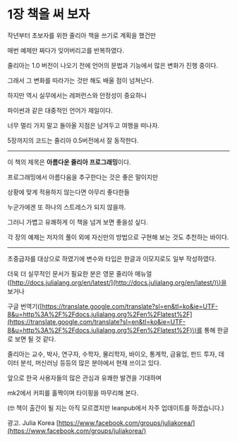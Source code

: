 # 1장 책을 써 보자

작년부터 초보자를 위한 줄리아 책을 쓰기로 계획을 했건만

매번 예제만 짜다가 잊어버리고를 반복하였다.

줄리아는 1.0 버전이 나오기 전에 언어의 문법과 기능에서 많은 변화가 진행 중이다.

그래서 그 변화를 따라가는 것만 해도 배울 점이 넘쳐난다.

하지만 역시 실무에서는 레퍼런스와 안정성이 중요하니

파이썬과 같은 대중적인 언어가 제일이다.

너무 멀리 가지 말고 돌아올 지점은 남겨두고 여행을 떠나자.

5장까지의 코드는 줄리아 0.5버전에서 잘 동작한다.

---

이 책의 제목은 **아름다운 줄리아 프로그래밍**이다.

프로그래밍에서 아름다움을 추구한다는 것은 좋은 말이지만

상황에 맞게 적용하지 않는다면 아무리 좋다한들

누군가에겐 또 하나의 스트레스가 되지 않을까.

그러니 가볍고 유쾌하게 이 책을 넘겨 보면 좋을성 싶다.

각 장의 예제는 저자의 풀이 외에 자신만의 방법으로 구현해 보는 것도 추천하는 바이다.

---

초중급자를 대상으로 하였기에 변수와 타입은 한글과 이모지로도 일부 작성하였다.

더욱 더 실무적인 문서가 필요한 분은 영문 줄리아 매뉴얼\([http://docs.julialang.org/en/latest/](http://docs.julialang.org/en/latest/)\)을 보거나

구글 번역기\([https://translate.google.com/translate?sl=en&tl=ko&ie=UTF-8&u=http%3A%2F%2Fdocs.julialang.org%2Fen%2Flatest%2F](https://translate.google.com/translate?sl=en&tl=ko&ie=UTF-8&u=http%3A%2F%2Fdocs.julialang.org%2Fen%2Flatest%2F)\)를 통해 한글로 보면 될 것 같다.

줄리아는 교수, 박사, 연구자, 수학자, 물리학자, 바이오, 통계학, 금융업, 펀드 투자, 데이터 분석, 머신러닝 등등의 많은 분야에서 현재 쓰이고 있다.

앞으로 한국 사용자들의 많은 관심과 유쾌한 발견을 기대하며

mk2에서 커피를 홀짝이며 타이핑을 마무리해 본다.

\(🤓 책이 출간이 될 지는 아직 모르겠지만 leanpub에서 자주 업데이트를 하겠습니다.\)

광고. Julia Korea [https://www.facebook.com/groups/juliakorea/](https://www.facebook.com/groups/juliakorea/)

